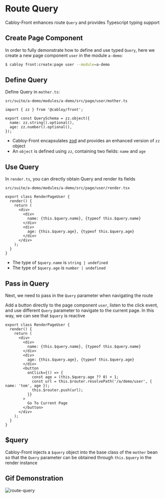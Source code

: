 # Route Query

Cabloy-Front enhances route `Query` and provides Typescript typing support

## Create Page Component

In order to fully demonstrate how to define and use typed `Query`, here we create a new page component `user` in the module `a-demo`:

```bash
$ cabloy front:create:page user --module=a-demo
```

## Define Query

Define Query in `mother.ts`:

`src/suite/a-demo/modules/a-demo/src/page/user/mother.ts`

```typescript{4-5}
import { zz } from '@cabloy/front';

export const QuerySchema = zz.object({
  name: zz.string().optional(),
  age: zz.number().optional(),
});
```

- Cabloy-Front encapsulates [zod](https://zod.dev) and provides an enhanced version of `zz` object
- An `object` is defined using `zz`, containing two fields: `name` and `age`

## Use Query

In `render.ts`, you can directly obtain Query and render its fields

`src/suite/a-demo/modules/a-demo/src/page/user/render.tsx`

```typescript{5-10}
export class RenderPageUser {
  render() {
    return (
      <div>
        <div>
          name: {this.$query.name}, {typeof this.$query.name}
        </div>
        <div>
          age: {this.$query.age}, {typeof this.$query.age}
        </div>
      </div>
    );
  }
}
```

- The type of `$query.name` is `string | undefined`
- The type of `$query.age` is `number | undefined`

## Pass in Query

Next, we need to pass in the `Query` parameter when navigating the route

Add a button directly to the page component `user`, listen to the click event, and use different `Query` parameter to navigate to the current page. In this way, we can see that `$query` is reactive

```typescript{11-19}
export class RenderPageUser {
  render() {
    return (
      <div>
        <div>
          name: {this.$query.name}, {typeof this.$query.name}
        </div>
        <div>
          age: {this.$query.age}, {typeof this.$query.age}
        </div>
        <button
          onClick={() => {
            const age = (this.$query.age ?? 0) + 1;
            const url = this.$router.resolvePath('/a/demo/user', { name: 'tom', age });
            this.$router.push(url);
          }}
        >
          Go To Current Page
        </button>
      </div>
    );
  }
}
```

## $query

Cabloy-Front injects a `$query` object into the base class of the `mother` bean so that the `Query` parameter can be obtained through `this.$query` in the render instance

## Gif Demonstration

![route-query](https://cabloy-1258265067.cos.ap-shanghai.myqcloud.com/image/route-query.gif)
